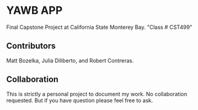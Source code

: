 # YAWB APP
Final Capstone Project at California State Monterey Bay. "Class # CST499" 

## Contributors
Matt Bozelka, Julia Diliberto, and Robert Contreras.

## Collaboration
This is strictly a personal project to document my work. No collaboration requested. But if you have question please feel free to ask.
